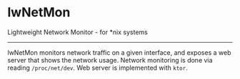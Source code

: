 # lwNetMon
Lightweight Network Monitor - for *nix systems

---

lwNetMon monitors network traffic on a given interface, and exposes a web server that shows the
network usage. Network monitoring is done via reading `/proc/net/dev`. Web server is implemented
with `ktor`.
